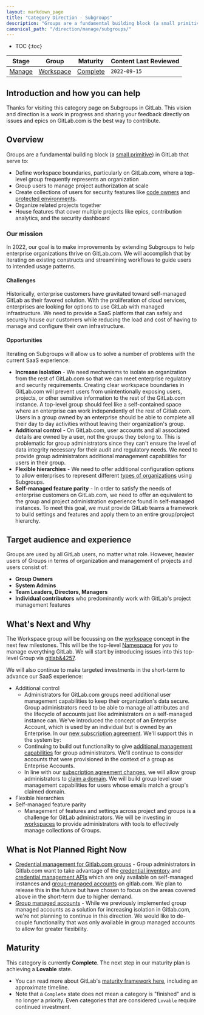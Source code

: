 ```yaml
---
layout: markdown_page
title: "Category Direction - Subgroups"
description: "Groups are a fundamental building block (a small primitive) in GitLab for project organization and managing access to these resources at scale. Learn more!"
canonical_path: "/direction/manage/subgroups/"
---
```


- TOC
{:toc}

| **Stage** | Group | **Maturity** | **Content Last Reviewed** |
| --- | --- | --- | -- |
| [Manage](/direction/manage/) | [Workspace](https://about.gitlab.com/handbook/product/categories/#workspace-group) | [Complete](/direction/maturity/) | `2022-09-15` |

## Introduction and how you can help
Thanks for visiting this category page on Subgroups in GitLab. This vision and direction is a work in progress and sharing your feedback directly on issues and epics on GitLab.com is the best way to contribute.

## Overview

Groups are a fundamental building block (a [small primitive](https://about.gitlab.com/handbook/product/product-principles/#prefer-small-primitives)) in GitLab that serve to:
- Define workspace boundaries, particularly on GitLab.com, where a top-level group frequently represents an organization
- Group users to manage project authorization at scale
- Create collections of users for security features like [code owners](https://docs.gitlab.com/ee/user/project/code_owners.html#code-owners) and [protected environments](https://docs.gitlab.com/ee/ci/environments/protected_environments.html#protected-environments). 
- Organize related projects together
- House features that cover multiple projects like epics, contribution analytics, and the security dashboard

### Our mission

In 2022, our goal is to make improvements by extending Subgroups to help enterprise organizations thrive on GitLab.com. We will accomplish that by iterating on existing constructs and streamlining workflows to guide users to intended usage patterns.

#### Challenges

Historically, enterprise customers have gravitated toward self-managed GitLab as their favored solution. With the proliferation of cloud services, enterprises are looking for options to use GitLab with managed infrastructure. We need to provide a SaaS platform that can safely and securely house our customers while reducing the load and cost of having to manage and configure their own infrastructure.

#### Opportunities

Iterating on Subgroups will allow us to solve a number of problems with the current SaaS experience:
* **Increase isolation** - We need mechanisms to isolate an organization from the rest of GitLab.com so that we can meet enterprise regulatory and security requirements. Creating clear workspace boundaries in GitLab.com  will prevent users from unintentionally exposing users, projects, or other sensitive information to the rest of the GitLab.com instance. A top-level group should feel like a self-contained space where an enterprise can work independently of the rest of Gitlab.com. Users in a group owned by an enterprise should be able to complete all their day to day activities without leaving their organization's group.
* **Additional control** - On GitLab.com, user accounts and all associated details are owned by a user, not the groups they belong to. This is problematic for group administrators since they can't ensure the level of data integrity necessary for their audit and regulatory needs. We need to provide group administrators additional management capabilities for users in their group.
* **Flexible hierarchies** - We need to offer additional configuration options to allow enterprises to represent different [types of organizations](https://creately.com/blog/diagrams/types-of-organizational-charts/) using Subgroups.
* **Self-managed feature parity** - In order to satisfy the needs of enterprise customers on GitLab.com, we need to offer an equivalent to the group and project administration experience found in self-managed instances. To meet this goal, we must provide GitLab teams a framework to build settings and features and apply them to an entire group/project hierarchy.
 
## Target audience and experience

Groups are used by all GitLab users, no matter what role. However, heavier users of Groups in terms of organization and management of projects and users consist of:

* **Group Owners**
* **System Admins**
* **Team Leaders, Directors, Managers**
* **Individual contributors** who predominantly work with GitLab's project management features

## What's Next and Why

The Workspace group will be focussing on the [workspace](https://docs.gitlab.com/ee/user/workspace/) concept in the next few milestones. This will be the top-level [Namespace](https://docs.gitlab.com/ee/user/group/index.html#namespaces) for you to manage everything GitLab. We will start by introducing issues into this top-level Group via [gitlab&4257](https://gitlab.com/groups/gitlab-org/-/epics/4257).

We will also continue to make targeted investments in the short-term to advance our SaaS experience:

* Additional control
  * Administrators for GitLab.com groups need additional user management capabilities to keep their organization's data secure. Group administrators need to be able to manage all attributes and the lifecycle of accounts just like administrators on a self-managed instance can. We've introduced the concept of an Enterprise Account, which is used by an individual but is owned by an Enterprise. In our [new subscription agreement](https://about.gitlab.com/privacy/2021-update-faq/#whats-changed-in-the-subscription-agreement). We'll support this in the system by:
   * Continuing to build out functionality to give [additional management capabilities](https://gitlab.com/groups/gitlab-org/-/epics/4786) for group administrators. We'll continue to consider accounts that were provisioned in the context of a group as Enteprise Accounts. 
   * In line with our [subscription agreement changes](https://about.gitlab.com/privacy/2021-update-faq/#whats-changed-in-the-subscription-agreement), we will allow group administrators to [claim a domain](https://gitlab.com/groups/gitlab-org/-/epics/5299). We will build group level user management capabilities for users whose emails match a group's claimed domain.
* Flexible hierarchies
* Self-managed feature parity
  * Management of features and settings across project and groups is a challenge for GitLab administrators. We will be investing in [workspaces](https://gitlab.com/groups/gitlab-org/-/epics/4419) to provide administrators with tools to effectively manage collections of Groups. 

## What is Not Planned Right Now

  * [Credential management for Gitlab.com groups](https://gitlab.com/groups/gitlab-org/-/epics/4123) - Group administrators in Gitlab.com want to take advantage of the [credential inventory](https://docs.gitlab.com/ee/user/admin_area/credentials_inventory.html#credentials-inventory) and [credential management APIs](https://gitlab.com/gitlab-org/gitlab/-/issues/227264) which are only available on self-managed instances and [group-managed accounts](https://docs.gitlab.com/ee/user/group/saml_sso/group_managed_accounts.html#group-managed-accounts) on gitlab.com. We plan to release this in the future but have chosen to focus on the areas covered above in the short-term due to higher demand. 
* [Group managed accounts](https://docs.gitlab.com/ee/user/group/saml_sso/group_managed_accounts.html#group-managed-accounts) - While we previously implemented group managed accounts as a solution for increasing isolation in Gitlab.com, we're not planning to continue in this direction. We would like to de-couple functionality that was only available in group managed accounts to allow for greater flexibility.

## Maturity

This category is currently **Complete**. The next step in our maturity plan is achieving a **Lovable** state.
* You can read more about GitLab's [maturity framework here](https://about.gitlab.com/direction/maturity/), including an approximate timeline.
* Note that a `Complete` state does not mean a category is "finished" and is no longer a priority. Even categories that are considered `Lovable` require continued investment.
<!-- ## Top user issue(s) -->
